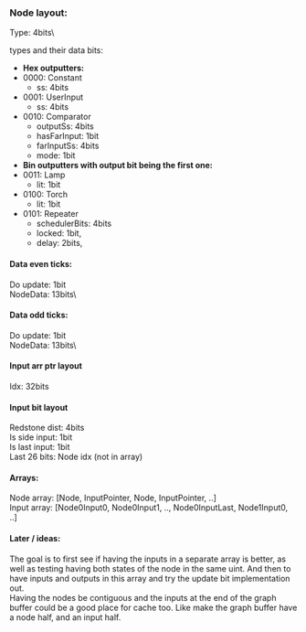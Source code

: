




### Node layout:

Type: 4bits\

types and their data bits:
- **Hex outputters:**
- 0000: Constant
  - ss: 4bits
- 0001: UserInput
  - ss: 4bits
- 0010: Comparator
  - outputSs: 4bits
  - hasFarInput: 1bit
  - farInputSs: 4bits
  - mode: 1bit
- **Bin outputters with output bit being the first one:**
- 0011: Lamp
  - lit: 1bit
- 0100: Torch
  - lit: 1bit
- 0101: Repeater
  - schedulerBits: 4bits
  - locked: 1bit,
  - delay: 2bits,


#### Data even ticks:
Do update: 1bit\
NodeData: 13bits\
#### Data odd ticks:
Do update: 1bit\
NodeData: 13bits\

#### Input arr ptr layout
Idx: 32bits

#### Input bit layout
Redstone dist: 4bits\
Is side input: 1bit\
Is last input: 1bit\
Last 26 bits: Node idx (not in array)



#### Arrays:
Node array: [Node, InputPointer, Node, InputPointer, ..]\
Input array: [Node0Input0, Node0Input1, .., Node0InputLast, Node1Input0, ..]


#### Later / ideas:
The goal is to first see if having the inputs in a separate array is better,
as well as testing having both states of the node in the same uint.
And then to have inputs and outputs in this array and try the update bit
implementation out.\
Having the nodes be contiguous and the inputs at the end of the graph buffer could be a good
place for cache too. Like make the graph buffer have a node half, and an input half.